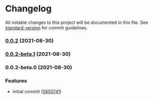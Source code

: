 # Changelog

All notable changes to this project will be documented in this file. See [standard-version](https://github.com/conventional-changelog/standard-version) for commit guidelines.

### [0.0.2](https://github.com/gracefullight/release-test/compare/v0.0.2-beta.1...v0.0.2) (2021-08-30)

### [0.0.2-beta.1](https://github.com/gracefullight/release-test/compare/v0.0.2-beta.0...v0.0.2-beta.1) (2021-08-30)

### 0.0.2-beta.0 (2021-08-30)


### Features

* initial commit ([5850741](https://github.com/gracefullight/release-test/commit/585074195ede6833930fc138b1670304333aca91))
